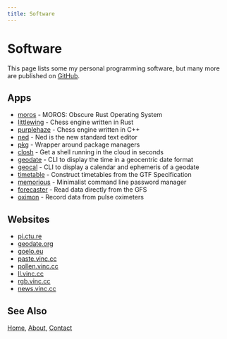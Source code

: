 ```yaml
---
title: Software
---
```


# Software

This page lists some my personal programming software, but many more are
published on [GitHub](https://github.com/vinc).


## Apps

- [moros](/software/moros.html) - MOROS: Obscure Rust Operating System
- [littlewing](/software/littlewing.html) - Chess engine written in Rust
- [purplehaze](/software/purplehaze.html) - Chess engine written in C++
- [ned](/software/ned.html) - Ned is the new standard text editor
- [pkg](/software/pkg.html) - Wrapper around package managers
- [closh](/software/closh.html) - Get a shell running in the cloud in seconds
- [geodate](/software/geodate.html) - CLI to display the time in a geocentric date format 
- [geocal](/software/geocal.html) - CLI to display a calendar and ephemeris of a geodate
- [timetable](/software/timetable.html) - Construct timetables from the GTF Specification
- [memorious](/software/memorious.html) - Minimalist command line password manager
- [forecaster](/software/forecaster.html) - Read data directly from the GFS
- [oximon](/software/oximon.html) - Record data from pulse oximeters


## Websites

- [pi.ctu.re](https://pi.ctu.re)
- [geodate.org](https://geodate.org)
- [goelo.eu](https://goelo.eu)
- [paste.vinc.cc](https://paste.vinc.cc)
- [pollen.vinc.cc](https://pollen.vinc.cc)
- [ll.vinc.cc](https://ll.vinc.cc)
- [rgb.vinc.cc](https://rgb.vinc.cc)
- [news.vinc.cc](https://news.vinc.cc)


## See Also

[Home](/), [About](/about), [Contact](/contact)
